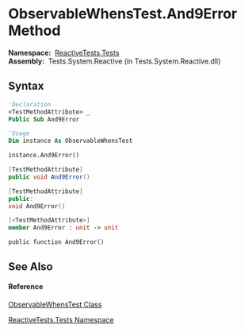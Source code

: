 # ObservableWhensTest.And9Error Method

**Namespace:**  [ReactiveTests.Tests](ReactiveTests.Tests\ReactiveTests.Tests.md)  
**Assembly:**  Tests.System.Reactive (in Tests.System.Reactive.dll)

## Syntax

```vb
'Declaration
<TestMethodAttribute> _
Public Sub And9Error
```

```vb
'Usage
Dim instance As ObservableWhensTest

instance.And9Error()
```

```csharp
[TestMethodAttribute]
public void And9Error()
```

```c++
[TestMethodAttribute]
public:
void And9Error()
```

```fsharp
[<TestMethodAttribute>]
member And9Error : unit -> unit 
```

```jscript
public function And9Error()
```

## See Also

#### Reference

[ObservableWhensTest Class](ObservableWhensTest\ObservableWhensTest.md)

[ReactiveTests.Tests Namespace](ReactiveTests.Tests\ReactiveTests.Tests.md)




